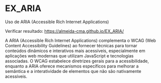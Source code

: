 # EX_ARIA
Uso de ARIA (Accessible Rich Internet Applications)

Verificar resultado: https://almeida-cma.github.io/EX_ARIA/

A ARIA (Accessible Rich Internet Applications) complementa o WCAG (Web Content Accessibility Guidelines) ao fornecer técnicas para tornar conteúdos dinâmicos e interativos mais acessíveis, especialmente em aplicações web modernas que utilizam JavaScript e tecnologias associadas. O WCAG estabelece diretrizes gerais para a acessibilidade, enquanto a ARIA oferece mecanismos específicos para melhorar a semântica e a interatividade de elementos que não são nativamente acessíveis.
